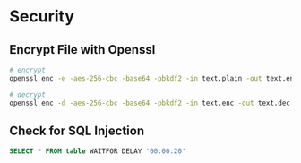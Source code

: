 # Security

## Encrypt File with Openssl

```bash
# encrypt
openssl enc -e -aes-256-cbc -base64 -pbkdf2 -in text.plain -out text.enc

# decrypt
openssl enc -d -aes-256-cbc -base64 -pbkdf2 -in text.enc -out text.dec
```

## Check for SQL Injection

```sql
SELECT * FROM table WAITFOR DELAY '00:00:20'
```
